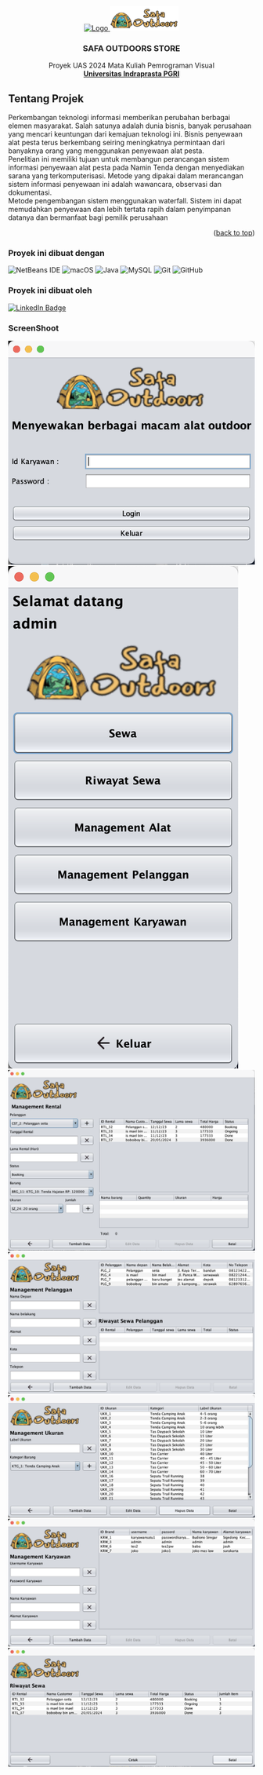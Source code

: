 


<!-- PROJECT LOGO -->
<br />
<div align="center">
 <a href="https://unindra.ac.id/">
    <img src="https://unindra.ac.id/sites/default/files/unindra%20kampus%20merdeka.png" alt="Logo" width="200" height="50">
  </a>
  <a href="https://unindra.ac.id/">
    <img src="./assets/logo-safa-long.png" alt="Logo" width="" height="50">
  </a>

  <h3 align="center">SAFA OUTDOORS STORE</h3>

  <p align="center">
    Proyek UAS 2024 Mata Kuliah Pemrograman Visual 
    <br />
    <a href="https://unindra.ac.id/"><strong>Universitas Indraprasta PGRI</strong></a>
    <br />
   
  </p>
</div>

<!-- ABOUT THE PROJECT -->
## Tentang Projek


Perkembangan teknologi informasi memberikan perubahan berbagai elemen masyarakat. Salah satunya adalah
dunia bisnis, banyak perusahaan yang mencari keuntungan dari kemajuan teknologi ini. Bisnis penyewaan alat
pesta terus berkembang seiring meningkatnya permintaan dari banyaknya orang yang menggunakan
penyewaan alat pesta. <br />
Penelitian ini memiliki tujuan untuk membangun perancangan sistem informasi
penyewaan alat pesta pada Namin Tenda dengan menyediakan sarana yang terkomputerisasi. Metode yang
dipakai dalam merancangan sistem informasi penyewaan ini adalah wawancara, observasi dan dokumentasi.<br />
Metode pengembangan sistem menggunakan waterfall. Sistem ini dapat memudahkan penyewaan dan lebih
tertata rapih dalam penyimpanan datanya dan bermanfaat bagi pemilik perusahaan

<p align="right">(<a href="#readme-top">back to top</a>)</p>



### Proyek ini dibuat dengan
![NetBeans IDE](https://img.shields.io/badge/NetBeansIDE-1B6AC6.svg?style=for-the-badge&logo=apache-netbeans-ide&logoColor=white)
![macOS](https://img.shields.io/badge/mac%20os-000000?style=for-the-badge&logo=macos&logoColor=F0F0F0)
![Java](https://img.shields.io/badge/java-%23ED8B00.svg?style=for-the-badge&logo=openjdk&logoColor=white)
![MySQL](https://img.shields.io/badge/mysql-4479A1.svg?style=for-the-badge&logo=mysql&logoColor=white)
![Git](https://img.shields.io/badge/git-%23F05033.svg?style=for-the-badge&logo=git&logoColor=white)
![GitHub](https://img.shields.io/badge/github-%23121011.svg?style=for-the-badge&logo=github&logoColor=white)

### Proyek ini dibuat oleh
<a href="https://www.linkedin.com/in/kh-adham/" target="_blank">
    <img src="https://img.shields.io/badge/linkedin-%230077B5.svg?style=for-the-badge&logo=linkedin&logoColor=white" alt="LinkedIn Badge">
</a>

### ScreenShoot
<img src="./assets/Screenshot 2024-05-20 at 17.59.00.png">
<img src="./assets/Screenshot 2024-05-20 at 17.59.20.png">
<img src="./assets/Screenshot 2024-05-20 at 17.59.32.png">
<img src="./assets/Screenshot 2024-05-20 at 17.59.41.png">
<img src="./assets/Screenshot 2024-05-20 at 18.00.34.png">
<img src="./assets/Screenshot 2024-05-20 at 17.59.59.png">
<img src="./assets/Screenshot 2024-05-20 at 17.59.51.png">